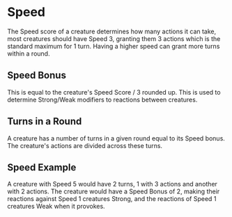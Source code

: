 # Speed
The Speed score of a creature determines how many actions it can take, most creatures should have Speed 3, granting them 3 actions which is the standard maximum for 1 turn.
Having a higher speed can grant more turns within a round.

## Speed Bonus
This is equal to the creature's Speed Score / 3 rounded up.
This is used to determine Strong/Weak modifiers to reactions between creatures.

## Turns in a Round
A creature has a number of turns in a given round equal to its Speed bonus.
The creature's actions are divided across these turns.

## Speed Example
A creature with Speed 5 would have 2 turns, 1 with 3 actions and another with 2 actions.
The creature would have a Speed Bonus of 2, making their reactions against Speed 1 creatures Strong, and the reactions of Speed 1 creatures Weak when it provokes.
